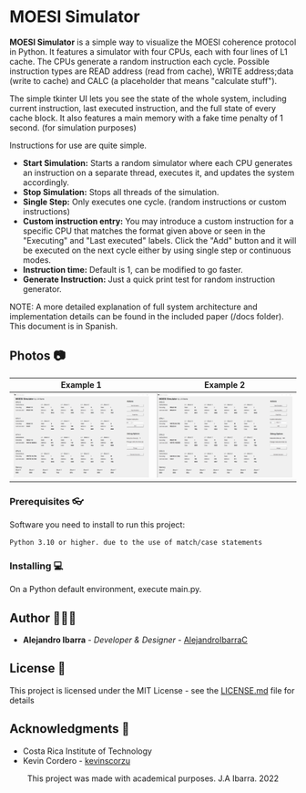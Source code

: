 # MOESI Simulator

**MOESI Simulator** is a simple way to visualize the MOESI coherence protocol in Python. It features a simulator with four CPUs, each with four lines of L1 cache. The CPUs generate a random instruction each cycle. Possible instruction types are READ address (read from cache), WRITE address;data (write to cache) and CALC (a placeholder that means "calculate stuff").

The simple tkinter UI lets you see the state of the whole system, including current instruction, last executed instruction, and the full state of every cache block. It also features a main memory with a fake time penalty of 1 second. (for simulation purposes)

Instructions for use are quite simple.

* **Start Simulation:** Starts a random simulator where each CPU generates an instruction on a separate thread, executes it, and updates the system accordingly.
* **Stop Simulation:** Stops all threads of the simulation.
* **Single Step:** Only executes one cycle. (random instructions or custom instructions)
* **Custom instruction entry:** You may introduce a custom instruction for a specific CPU that matches the format given above or seen in the "Executing" and "Last executed" labels. Click the "Add" button and it will be executed on the next cycle either by using single step or continuous modes.
* **Instruction time:** Default is 1, can be modified to go faster.
* **Generate Instruction:** Just a quick print test for random instruction generator.

NOTE: A more detailed explanation of full system architecture and implementation details can be found in the included paper (/docs folder). This document is in Spanish.

## Photos 📷

Example 1                        |Example 2                      |
:------------------------------:|:------------------------------:
![](readme-images/moesi1.png)  |  ![](readme-images/moesi2.png)


### Prerequisites 👓

Software you need to install to run this project:

```
Python 3.10 or higher. due to the use of match/case statements
```

### Installing 💻

On a Python default environment, execute main.py.

## Author 👨🏻‍💻

* **Alejandro Ibarra** - *Developer & Designer* - [AlejandroIbarraC](https://github.com/AlejandroIbarraC)

## License 📄

This project is licensed under the MIT License - see the [LICENSE.md](LICENSE.md) file for details

## Acknowledgments 📎

* Costa Rica Institute of Technology
* Kevin Cordero - [kevinscorzu](https://github.com/kevinscorzu)

<p align="center">This project was made with academical purposes. J.A Ibarra. 2022</p
```
